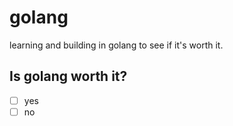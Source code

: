# golang
learning and building in golang to see if it's worth it.

## Is golang worth it?
- [ ] yes
- [ ] no

